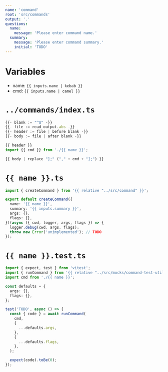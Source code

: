 ```yaml
---
name: 'command'
root: 'src/commands'
output: '.'
questions:
  name:
    message: 'Please enter command name.'
  summary:
    message: 'Please enter command summary.'
    initial: 'TODO'
---
```


# Variables

- name: `{{ inputs.name | kebab }}`
- cmd: `{{ inputs.name | camel }}`

# `../commands/index.ts`

```typescript
{{- blank := "^$" -}}
{{- file := read output.abs -}}
{{- header := file | before blank -}}
{{- body := file | after blank -}}

{{ header }}
import {{ cmd }} from './{{ name }}';

{{ body | replace "];" ("," + cmd + "];") }}
```

# `{{ name }}.ts`

```typescript
import { createCommand } from '{{ relative "../src/command" }}';

export default createCommand({
  name: '{{ name }}',
  summary: '{{ inputs.summary }}',
  args: {},
  flags: {},
})(async ({ cwd, logger, args, flags }) => {
  logger.debug(cwd, args, flags);
  throw new Error('unimplemented'); // TODO
});
```

# `{{ name }}.test.ts`

```typescript
import { expect, test } from 'vitest';
import { runCommand } from '{{ relative "../src/mocks/command-test-utils" }}';
import cmd from './{{ name }}';

const defaults = {
  args: {},
  flags: {},
};

test('TODO', async () => {
  const { code } = await runCommand(
    cmd,
    {
      ...defaults.args,
    },
    {
      ...defaults.flags,
    },
  );

  expect(code).toBe(0);
});
```
